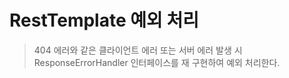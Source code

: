 # RestTemplate 예외 처리
> 404 에러와 같은 클라이언트 에러 또는 서버 에러 발생 시 ResponseErrorHandler 인터페이스를 재 구현하여 예외 처리한다.